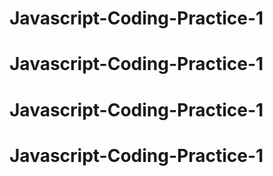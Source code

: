 # Javascript-Coding-Practice-1
# Javascript-Coding-Practice-1
# Javascript-Coding-Practice-1
# Javascript-Coding-Practice-1
